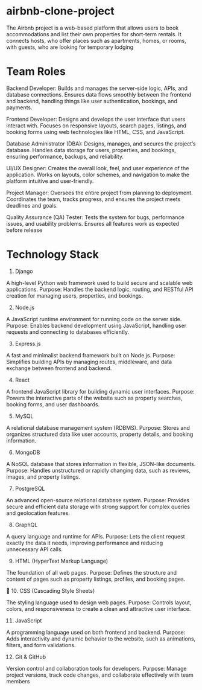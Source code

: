# airbnb-clone-project
The Airbnb project is a web-based platform that allows users to book accommodations and list their own properties for short-term rentals. It connects hosts, who offer places such as apartments, homes, or rooms, with guests, who are looking for temporary lodging

# Team Roles
Backend Developer:
Builds and manages the server-side logic, APIs, and database connections. Ensures data flows smoothly between the frontend and backend, handling things like user authentication, bookings, and payments.

Frontend Developer:
Designs and develops the user interface that users interact with. Focuses on responsive layouts, search pages, listings, and booking forms using web technologies like HTML, CSS, and JavaScript.

Database Administrator (DBA):
Designs, manages, and secures the project’s database. Handles data storage for users, properties, and bookings, ensuring performance, backups, and reliability.

UI/UX Designer:
Creates the overall look, feel, and user experience of the application. Works on layouts, color schemes, and navigation to make the platform intuitive and user-friendly.

Project Manager:
Oversees the entire project from planning to deployment. Coordinates the team, tracks progress, and ensures the project meets deadlines and goals.

Quality Assurance (QA) Tester:
Tests the system for bugs, performance issues, and usability problems. Ensures all features work as expected before release

# Technology Stack
 1. Django

A high-level Python web framework used to build secure and scalable web applications.
Purpose: Handles the backend logic, routing, and RESTful API creation for managing users, properties, and bookings.

 2. Node.js

A JavaScript runtime environment for running code on the server side.
Purpose: Enables backend development using JavaScript, handling user requests and connecting to databases efficiently.

3. Express.js

A fast and minimalist backend framework built on Node.js.
Purpose: Simplifies building APIs by managing routes, middleware, and data exchange between frontend and backend.

 4. React

A frontend JavaScript library for building dynamic user interfaces.
Purpose: Powers the interactive parts of the website such as property searches, booking forms, and user dashboards.

 5. MySQL

A relational database management system (RDBMS).
Purpose: Stores and organizes structured data like user accounts, property details, and booking information.

 6. MongoDB

A NoSQL database that stores information in flexible, JSON-like documents.
Purpose: Handles unstructured or rapidly changing data, such as reviews, images, and property listings.

 7. PostgreSQL

An advanced open-source relational database system.
Purpose: Provides secure and efficient data storage with strong support for complex queries and geolocation features.

 8. GraphQL

A query language and runtime for APIs.
Purpose: Lets the client request exactly the data it needs, improving performance and reducing unnecessary API calls.

 9. HTML (HyperText Markup Language)

The foundation of all web pages.
Purpose: Defines the structure and content of pages such as property listings, profiles, and booking pages.

🎨 10. CSS (Cascading Style Sheets)

The styling language used to design web pages.
Purpose: Controls layout, colors, and responsiveness to create a clean and attractive user interface.

 11. JavaScript

A programming language used on both frontend and backend.
Purpose: Adds interactivity and dynamic behavior to the website, such as animations, filters, and form validations.

 12. Git & GitHub

Version control and collaboration tools for developers.
Purpose: Manage project versions, track code changes, and collaborate effectively with team members
